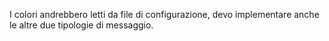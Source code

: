 I colori andrebbero letti da file di configurazione, devo implementare anche le altre due tipologie di messaggio.